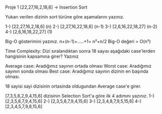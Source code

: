 Proje 1
[22,27,16,2,18,6] -> Insertion Sort

Yukarı verilen dizinin sort türüne göre aşamalarını yazınız.

1-) [22,27,16,2,18,6]   (n)
2-) [2,27,16,22,18,6]   (n-1)
3-) [2,6,16,22,18,27]   (n-2)
4-) [2,6,16,18,22,27]   (1)

Big-O gösterimini yazınız.
n+(n-1)+.....+1= n²+n/2 
Big-O değeri = O(n²)



Time Complexity: Dizi sıralandıktan sonra 18 sayısı aşağıdaki case'lerden hangisinin kapsamına girer? Yazınız

Average case: Aradığımız sayının ortada olması
Worst case: Aradığımız sayının sonda olması
Best case: Aradığımız sayının dizinin en başında olması.

18 sayisi sayi dizisinin ortasinda oldugundan Average case'e girer.


[7,3,5,8,2,9,4,15,6] dizisinin Selection Sort'a göre ilk 4 adımını yazınız.
1-) [2,3,5,8,7,9,4,15,6]
2-) [2,3,5,8,7,9,4,15,6]
3-) [2,3,4,8,7,9,5,15,6]
4-) [2,3,4,5,7,9,8,15,6]

